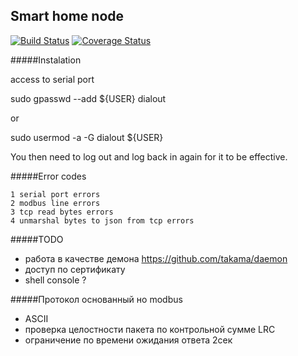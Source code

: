 Smart home node
---------------

[![Build Status](https://travis-ci.org/e154/smart-home-node.svg?branch=master)](https://travis-ci.org/e154/smart-home-node)
[![Coverage Status](https://coveralls.io/repos/github/e154/smart-home-node/badge.svg?branch=cover)](https://coveralls.io/github/e154/smart-home-node?branch=cover)

#####Instalation

access to serial port

sudo gpasswd --add ${USER} dialout
    
or
    
sudo usermod -a -G dialout ${USER}
    
You then need to log out and log back in again for it to be effective. 

#####Error codes
    
    1 serial port errors 
    2 modbus line errors
    3 tcp read bytes errors
    4 unmarshal bytes to json from tcp errors

#####TODO

* работа в качестве демона https://github.com/takama/daemon
* доступ по сертификату
* shell console ?

#####Протокол основанный но modbus

* ASCII
* проверка целостности пакета по контрольной сумме LRC
* ограничение по времени ожидания ответа 2сек

